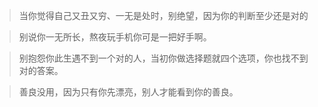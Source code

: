 > 当你觉得自己又丑又穷、一无是处时，别绝望，因为你的判断至少还是对的

>别说你一无所长，熬夜玩手机你可是一把好手啊。

>别抱怨你此生遇不到一个对的人，当初你做选择题就四个选项，你也找不到对的答案。

> 善良没用，因为只有你先漂亮，别人才能看到你的善良。